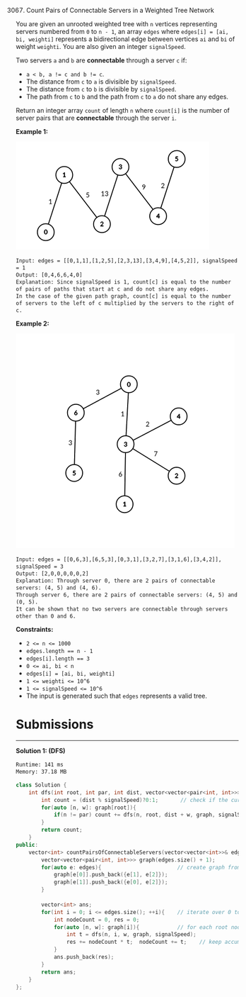 3067. Count Pairs of Connectable Servers in a Weighted Tree Network

You are given an unrooted weighted tree with `n` vertices representing servers numbered from `0` to `n - 1`, an array `edges` where `edges[i] = [ai, bi, weighti]` represents a bidirectional edge between vertices `ai` and `bi` of weight `weighti`. You are also given an integer `signalSpeed`.

Two servers `a` and `b` are **connectable** through a server `c` if:

* `a < b, a != c and b != c`.
* The distance from `c` to `a` is divisible by `signalSpeed`.
* The distance from `c` to `b` is divisible by `signalSpeed`.
* The path from `c` to `b` and the path from `c` to `a` do not share any edges.

Return an integer array `count` of length `n` where `count[i]` is the number of server pairs that are **connectable** through the server `i`.

 

**Example 1:**

![3067_example22.png](img/3067_example22.png)
```
Input: edges = [[0,1,1],[1,2,5],[2,3,13],[3,4,9],[4,5,2]], signalSpeed = 1
Output: [0,4,6,6,4,0]
Explanation: Since signalSpeed is 1, count[c] is equal to the number of pairs of paths that start at c and do not share any edges.
In the case of the given path graph, count[c] is equal to the number of servers to the left of c multiplied by the servers to the right of c.
```

**Example 2:**

![3067_example11.png](img/3067_example11.png)
```
Input: edges = [[0,6,3],[6,5,3],[0,3,1],[3,2,7],[3,1,6],[3,4,2]], signalSpeed = 3
Output: [2,0,0,0,0,0,2]
Explanation: Through server 0, there are 2 pairs of connectable servers: (4, 5) and (4, 6).
Through server 6, there are 2 pairs of connectable servers: (4, 5) and (0, 5).
It can be shown that no two servers are connectable through servers other than 0 and 6.
```

**Constraints:**

* `2 <= n <= 1000`
* `edges.length == n - 1`
* `edges[i].length == 3`
* `0 <= ai, bi < n`
* `edges[i] = [ai, bi, weighti]`
* `1 <= weighti <= 10^6`
* `1 <= signalSpeed <= 10^6`
* The input is generated such that `edges` represents a valid tree.

# Submissions
---
**Solution 1: (DFS)**
```
Runtime: 141 ms
Memory: 37.18 MB
```
```c++
class Solution {
    int dfs(int root, int par, int dist, vector<vector<pair<int, int>>>& graph, int& signalSpeed){
        int count = (dist % signalSpeed)?0:1;       // check if the current node is valid or not
        for(auto [n, w]: graph[root]){              
            if(n != par) count += dfs(n, root, dist + w, graph, signalSpeed);
        }
        return count;
    }
public:
    vector<int> countPairsOfConnectableServers(vector<vector<int>>& edges, int signalSpeed) {
        vector<vector<pair<int, int>>> graph(edges.size() + 1);
        for(auto e: edges){                        // create graph from the edges
            graph[e[0]].push_back({e[1], e[2]});
            graph[e[1]].push_back({e[0], e[2]});
        }
        
        vector<int> ans;
        for(int i = 0; i <= edges.size(); ++i){    // iterate over 0 to n and consider each node as the root node
            int nodeCount = 0, res = 0;
            for(auto [n, w]: graph[i]){            // for each root node, iterate over its child subtree and find the valid node count from each sub tree
                int t = dfs(n, i, w, graph, signalSpeed);
                res += nodeCount * t;  nodeCount += t;    // keep accumulating answer by multiplying the current sub tree valid node count with the previously seen node count
            }
            ans.push_back(res);
        }
        return ans;
    }
};
```

